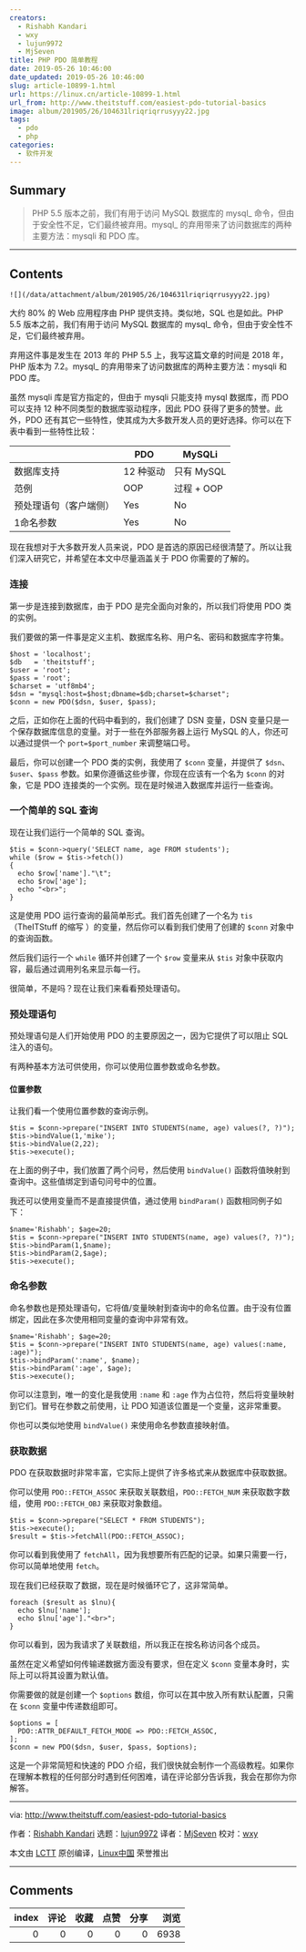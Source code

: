 ```yaml
---
creators:
  - Rishabh Kandari
  - wxy
  - lujun9972
  - MjSeven
title: PHP PDO 简单教程
date: 2019-05-26 10:46:00
date_updated: 2019-05-26 10:46:00
slug: article-10899-1.html
url: https://linux.cn/article-10899-1.html
url_from: http://www.theitstuff.com/easiest-pdo-tutorial-basics
image: album/201905/26/104631lriqriqrrusyyy22.jpg
tags:
  - pdo
  - php
categories:
  - 软件开发
---
```


## Summary

> PHP 5.5 版本之前，我们有用于访问 MySQL 数据库的 mysql_ 命令，但由于安全性不足，它们最终被弃用。mysql_ 的弃用带来了访问数据库的两种主要方法：mysqli 和 PDO 库。

***

<!-- more -->

## Contents

`![](/data/attachment/album/201905/26/104631lriqriqrrusyyy22.jpg)`

大约 80% 的 Web 应用程序由 PHP 提供支持。类似地，SQL 也是如此。PHP 5.5 版本之前，我们有用于访问 MySQL 数据库的 mysql\_ 命令，但由于安全性不足，它们最终被弃用。

弃用这件事是发生在 2013 年的 PHP 5.5 上，我写这篇文章的时间是 2018 年，PHP 版本为 7.2。mysql\_ 的弃用带来了访问数据库的两种主要方法：mysqli 和 PDO 库。

虽然 mysqli 库是官方指定的，但由于 mysqli 只能支持 mysql 数据库，而 PDO 可以支持 12 种不同类型的数据库驱动程序，因此 PDO 获得了更多的赞誉。此外，PDO 还有其它一些特性，使其成为大多数开发人员的更好选择。你可以在下表中看到一些特性比较：

|  | PDO | MySQLi |
| --- | --- | --- |
| 数据库支持 | 12 种驱动 | 只有 MySQL |
| 范例 | OOP | 过程 + OOP |
| 预处理语句（客户端侧） | Yes | No |
| 1命名参数 | Yes | No |

现在我想对于大多数开发人员来说，PDO 是首选的原因已经很清楚了。所以让我们深入研究它，并希望在本文中尽量涵盖关于 PDO 你需要的了解的。

### 连接

第一步是连接到数据库，由于 PDO 是完全面向对象的，所以我们将使用 PDO 类的实例。

我们要做的第一件事是定义主机、数据库名称、用户名、密码和数据库字符集。

```shell
$host = 'localhost';
$db   = 'theitstuff';
$user = 'root';
$pass = 'root';
$charset = 'utf8mb4';
$dsn = "mysql:host=$host;dbname=$db;charset=$charset";
$conn = new PDO($dsn, $user, $pass);
```

之后，正如你在上面的代码中看到的，我们创建了 DSN 变量，DSN 变量只是一个保存数据库信息的变量。对于一些在外部服务器上运行 MySQL 的人，你还可以通过提供一个 `port=$port_number` 来调整端口号。

最后，你可以创建一个 PDO 类的实例，我使用了 `$conn` 变量，并提供了 `$dsn`、`$user`、`$pass` 参数。如果你遵循这些步骤，你现在应该有一个名为 `$conn` 的对象，它是 PDO 连接类的一个实例。现在是时候进入数据库并运行一些查询。

### 一个简单的 SQL 查询

现在让我们运行一个简单的 SQL 查询。

```shell
$tis = $conn->query('SELECT name, age FROM students');
while ($row = $tis->fetch())
{
  echo $row['name']."\t";
  echo $row['age'];
  echo "<br>";
}
```

这是使用 PDO 运行查询的最简单形式。我们首先创建了一个名为 `tis`（TheITStuff 的缩写 ）的变量，然后你可以看到我们使用了创建的 `$conn` 对象中的查询函数。

然后我们运行一个 `while` 循环并创建了一个 `$row` 变量来从 `$tis` 对象中获取内容，最后通过调用列名来显示每一行。

很简单，不是吗？现在让我们来看看预处理语句。

### 预处理语句

预处理语句是人们开始使用 PDO 的主要原因之一，因为它提供了可以阻止 SQL 注入的语句。

有两种基本方法可供使用，你可以使用位置参数或命名参数。

#### 位置参数

让我们看一个使用位置参数的查询示例。

```shell
$tis = $conn->prepare("INSERT INTO STUDENTS(name, age) values(?, ?)");
$tis->bindValue(1,'mike');
$tis->bindValue(2,22);
$tis->execute();
```

在上面的例子中，我们放置了两个问号，然后使用 `bindValue()` 函数将值映射到查询中。这些值绑定到语句问号中的位置。

我还可以使用变量而不是直接提供值，通过使用 `bindParam()` 函数相同例子如下：

```shell
$name='Rishabh'; $age=20;
$tis = $conn->prepare("INSERT INTO STUDENTS(name, age) values(?, ?)");
$tis->bindParam(1,$name);
$tis->bindParam(2,$age);
$tis->execute();
```

### 命名参数

命名参数也是预处理语句，它将值/变量映射到查询中的命名位置。由于没有位置绑定，因此在多次使用相同变量的查询中非常有效。

```shell
$name='Rishabh'; $age=20;
$tis = $conn->prepare("INSERT INTO STUDENTS(name, age) values(:name, :age)");
$tis->bindParam(':name', $name);
$tis->bindParam(':age', $age);
$tis->execute();
```

你可以注意到，唯一的变化是我使用 `:name` 和 `:age` 作为占位符，然后将变量映射到它们。冒号在参数之前使用，让 PDO 知道该位置是一个变量，这非常重要。

你也可以类似地使用 `bindValue()` 来使用命名参数直接映射值。

### 获取数据

PDO 在获取数据时非常丰富，它实际上提供了许多格式来从数据库中获取数据。

你可以使用 `PDO::FETCH_ASSOC` 来获取关联数组，`PDO::FETCH_NUM` 来获取数字数组，使用 `PDO::FETCH_OBJ` 来获取对象数组。

```shell
$tis = $conn->prepare("SELECT * FROM STUDENTS");
$tis->execute();
$result = $tis->fetchAll(PDO::FETCH_ASSOC);
```

你可以看到我使用了 `fetchAll`，因为我想要所有匹配的记录。如果只需要一行，你可以简单地使用 `fetch`。

现在我们已经获取了数据，现在是时候循环它了，这非常简单。

```shell
foreach ($result as $lnu){
  echo $lnu['name'];
  echo $lnu['age']."<br>";
}
```

你可以看到，因为我请求了关联数组，所以我正在按名称访问各个成员。

虽然在定义希望如何传输递数据方面没有要求，但在定义 `$conn` 变量本身时，实际上可以将其设置为默认值。

你需要做的就是创建一个 `$options` 数组，你可以在其中放入所有默认配置，只需在 `$conn` 变量中传递数组即可。

```shell
$options = [
  PDO::ATTR_DEFAULT_FETCH_MODE => PDO::FETCH_ASSOC,
];
$conn = new PDO($dsn, $user, $pass, $options);
```

这是一个非常简短和快速的 PDO 介绍，我们很快就会制作一个高级教程。如果你在理解本教程的任何部分时遇到任何困难，请在评论部分告诉我，我会在那你为你解答。

---

via: <http://www.theitstuff.com/easiest-pdo-tutorial-basics>

作者：[Rishabh Kandari](http://www.theitstuff.com/author/reevkandari) 选题：[lujun9972](https://github.com/lujun9972) 译者：[MjSeven](https://github.com/MjSeven) 校对：[wxy](https://github.com/wxy)

本文由 [LCTT](https://github.com/LCTT/TranslateProject) 原创编译，[Linux中国](https://linux.cn/) 荣誉推出

***

## Comments


|   index |   评论 |   收藏 |   点赞 |   分享 |   浏览 |
|--------:|-------:|-------:|-------:|-------:|-------:|
|       0 |      0 |      0 |      0 |      0 |   6938 |

